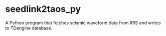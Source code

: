 # seedlink2taos_py
A Python program that fetches seismic waveform data from IRIS and writes to TDengine database.
